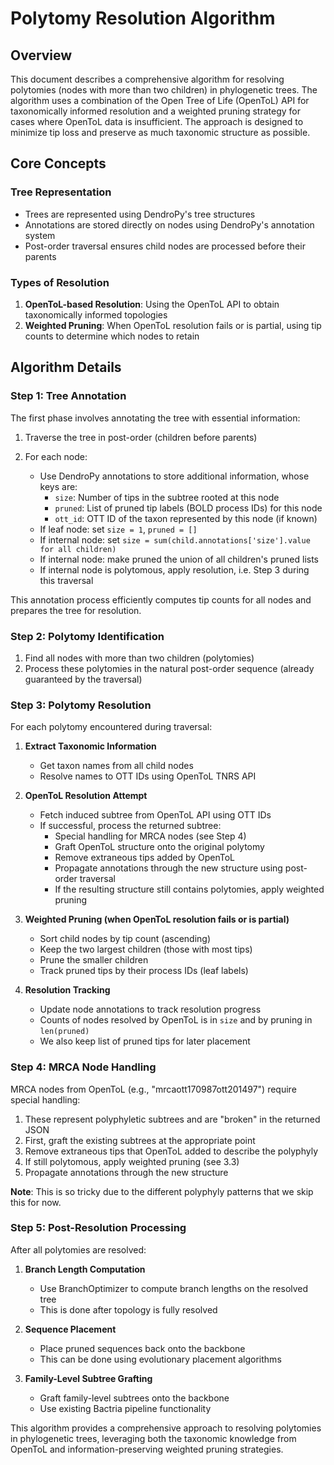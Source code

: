 # Polytomy Resolution Algorithm

## Overview
This document describes a comprehensive algorithm for resolving polytomies (nodes with more than two children) in 
phylogenetic trees. The algorithm uses a combination of the Open Tree of Life (OpenToL) API for taxonomically informed 
resolution and a weighted pruning strategy for cases where OpenToL data is insufficient. The approach is designed to 
minimize tip loss and preserve as much taxonomic structure as possible.

## Core Concepts

### Tree Representation
- Trees are represented using DendroPy's tree structures
- Annotations are stored directly on nodes using DendroPy's annotation system
- Post-order traversal ensures child nodes are processed before their parents

### Types of Resolution
1. **OpenToL-based Resolution**: Using the OpenToL API to obtain taxonomically informed topologies
2. **Weighted Pruning**: When OpenToL resolution fails or is partial, using tip counts to determine which nodes to retain

## Algorithm Details

### Step 1: Tree Annotation
The first phase involves annotating the tree with essential information:

1. Traverse the tree in post-order (children before parents)

2. For each node:
   - Use DendroPy annotations to store additional information, whose keys are:
     - `size`: Number of tips in the subtree rooted at this node
     - `pruned`: List of pruned tip labels (BOLD process IDs) for this node
     - `ott_id`: OTT ID of the taxon represented by this node (if known)
   - If leaf node: set `size = 1`, `pruned = []`
   - If internal node: set `size = sum(child.annotations['size'].value for all children)`
   - If internal node: make pruned the union of all children's pruned lists
   - If internal node is polytomous, apply resolution, i.e. Step 3 during this traversal

This annotation process efficiently computes tip counts for all nodes and prepares the tree for resolution.

### Step 2: Polytomy Identification
1. Find all nodes with more than two children (polytomies)
2. Process these polytomies in the natural post-order sequence (already guaranteed by the traversal)

### Step 3: Polytomy Resolution
For each polytomy encountered during traversal:

1. **Extract Taxonomic Information**
   - Get taxon names from all child nodes
   - Resolve names to OTT IDs using OpenToL TNRS API

2. **OpenToL Resolution Attempt**
   - Fetch induced subtree from OpenToL API using OTT IDs
   - If successful, process the returned subtree:
     - Special handling for MRCA nodes (see Step 4)
     - Graft OpenToL structure onto the original polytomy
     - Remove extraneous tips added by OpenToL
     - Propagate annotations through the new structure using post-order traversal
     - If the resulting structure still contains polytomies, apply weighted pruning

3. **Weighted Pruning (when OpenToL resolution fails or is partial)**
   - Sort child nodes by tip count (ascending)
   - Keep the two largest children (those with most tips)
   - Prune the smaller children
   - Track pruned tips by their process IDs (leaf labels)

4. **Resolution Tracking**
   - Update node annotations to track resolution progress
   - Counts of nodes resolved by OpenToL is in `size` and by pruning in `len(pruned)`
   - We also keep list of pruned tips for later placement

### Step 4: MRCA Node Handling
MRCA nodes from OpenToL (e.g., "mrcaott170987ott201497") require special handling:

1. These represent polyphyletic subtrees and are "broken" in the returned JSON
2. First, graft the existing subtrees at the appropriate point
3. Remove extraneous tips that OpenToL added to describe the polyphyly
4. If still polytomous, apply weighted pruning (see 3.3)
5. Propagate annotations through the new structure

**Note**: This is so tricky due to the different polyphyly patterns that we skip this for now.

### Step 5: Post-Resolution Processing
After all polytomies are resolved:

1. **Branch Length Computation**
   - Use BranchOptimizer to compute branch lengths on the resolved tree
   - This is done after topology is fully resolved

2. **Sequence Placement**
   - Place pruned sequences back onto the backbone
   - This can be done using evolutionary placement algorithms

3. **Family-Level Subtree Grafting**
   - Graft family-level subtrees onto the backbone
   - Use existing Bactria pipeline functionality

This algorithm provides a comprehensive approach to resolving polytomies in phylogenetic trees, leveraging both the 
taxonomic knowledge from OpenToL and information-preserving weighted pruning strategies.